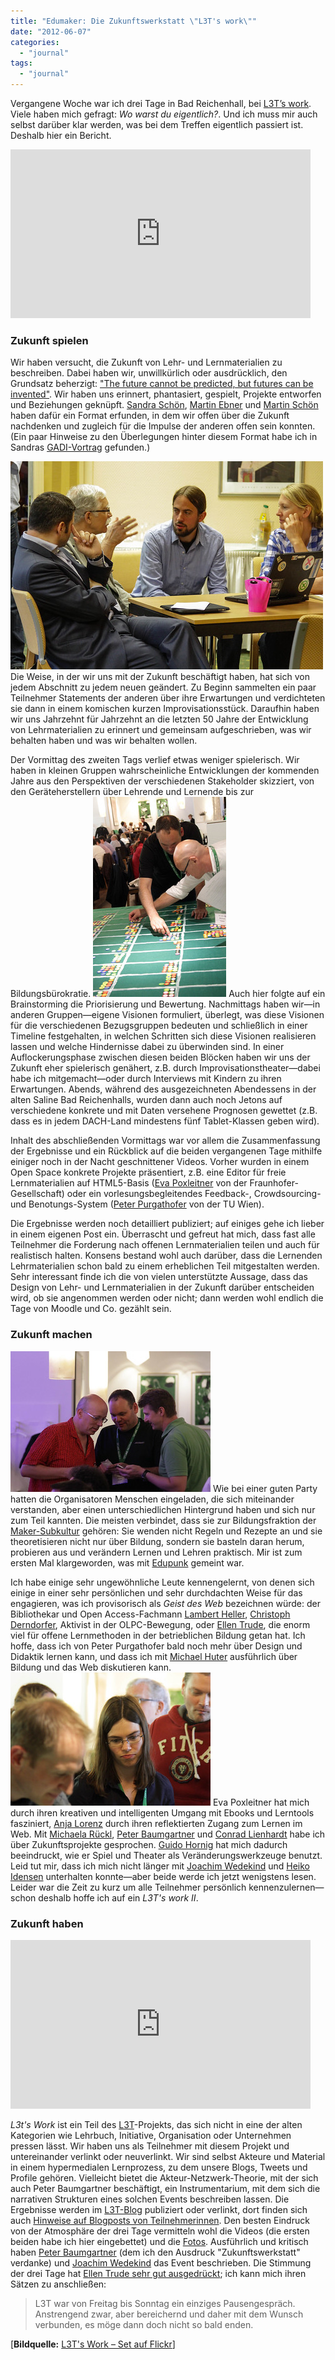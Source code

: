 ```yaml
---
title: "Edumaker: Die Zukunftswerkstatt \"L3T's work\""
date: "2012-06-07"
categories: 
  - "journal"
tags: 
  - "journal"
---
```


Vergangene Woche war ich drei Tage in Bad Reichenhall, bei [L3T’s work](http://l3t.eu/zukunft/?page_id=6 "L3T’s work | Zukunft von Lern- und Lehrmaterialien"). Viele haben mich gefragt: _Wo warst du eigentlich?_. Und ich muss mir auch selbst darüber klar werden, was bei dem Treffen eigentlich passiert ist. Deshalb hier ein Bericht.

<iframe src="http://www.youtube.com/embed/awledeigcxo" allowfullscreen height="270" frameborder="0" width="480"></iframe>

### Zukunft spielen

Wir haben versucht, die Zukunft von Lehr- und Lernmaterialien zu beschreiben. Dabei haben wir, unwillkürlich oder ausdrücklich, den Grundsatz beherzigt: ["The future cannot be predicted, but futures can be invented"](http://en.wikiquote.org/wiki/Alan_Kay "Alan Kay - Wikiquote"). Wir haben uns erinnert, phantasiert, gespielt, Projekte entworfen und Beziehungen geknüpft. [Sandra Schön](http://sansch.wordpress.com/ "Sandra Schön (aka Sandra Schaffert)"), [Martin Ebner](http://www.martinebner.at/ "www.martinebner.at") und [Martin Schön](https://twitter.com/#!/thinktank "Martin Schön, BIMS (thinktank) on Twitter") haben dafür ein Format erfunden, in dem wir offen über die Zukunft nachdenken und zugleich für die Impulse der anderen offen sein konnten. (Ein paar Hinweise zu den Überlegungen hinter diesem Format habe ich in Sandras [GADI-Vortrag](http://l3t.eu/zukunft/?p=539 "Einladung: Vortrag zur Zukunftsforschung (Schwerpunkt Technologien in der Lehre – Livestream) | Zukunft von Lern- und Lehrmaterialien") gefunden.)

[![IMG_6772.jpg](images/7329509900_fc76c41e42.jpg)](http://www.flickr.com/photos/79948824@N07/7329509900/ "IMG_6772.jpg di jenny*frey, su Flickr") Die Weise, in der wir uns mit der Zukunft beschäftigt haben, hat sich von jedem Abschnitt zu jedem neuen geändert. Zu Beginn sammelten ein paar Teilnehmer Statements der anderen über ihre Erwartungen und verdichteten sie dann in einem komischen kurzen Improvisationsstück. Daraufhin haben wir uns Jahrzehnt für Jahrzehnt an die letzten 50 Jahre der Entwicklung von Lehrmaterialien zu erinnert und gemeinsam aufgeschrieben, was wir behalten haben und was wir behalten wollen.

Der Vormittag des zweiten Tags verlief etwas weniger spielerisch. Wir haben in kleinen Gruppen wahrscheinliche Entwicklungen der kommenden Jahre aus den Perspektiven der verschiedenen Stakeholder skizziert, von den Geräteherstellern über Lehrende und Lernende bis zur Bildungsbürokratie. [![IMG_6713.jpg](images/7329474146_8d130ece59_n.jpg)](http://www.flickr.com/photos/79948824@N07/7329474146/ "IMG_6713.jpg di jenny*frey, su Flickr") Auch hier folgte auf ein Brainstorming die Priorisierung und Bewertung. Nachmittags haben wir—in anderen Gruppen—eigene Visionen formuliert, überlegt, was diese Visionen für die verschiedenen Bezugsgruppen bedeuten und schließlich in einer Timeline festgehalten, in welchen Schritten sich diese Visionen realisieren lassen und welche Hindernisse dabei zu überwinden sind. In einer Auflockerungsphase zwischen diesen beiden Blöcken haben wir uns der Zukunft eher spielerisch genähert, z.B. durch Improvisationstheater—dabei habe ich mitgemacht—oder durch Interviews mit Kindern zu ihren Erwartungen. Abends, während des ausgezeichneten Abendessens in der alten Saline Bad Reichenhalls, wurden dann auch noch Jetons auf verschiedene konkrete und mit Daten versehene Prognosen gewettet (z.B. dass es in jedem DACH-Land mindestens fünf Tablet-Klassen geben wird).

Inhalt des abschließenden Vormittags war vor allem die Zusammenfassung der Ergebnisse und ein Rückblick auf die beiden vergangenen Tage mithilfe einiger noch in der Nacht geschnittener Videos. Vorher wurden in einem Open Space konkrete Projekte präsentiert, z.B. eine Editor für freie Lernmaterialien auf HTML5-Basis ([Eva Poxleitner](http://www.academy.fraunhofer.de/de/kontakt/Eva_Poxleitner.html "Eva Poxleitner - Fraunhofer Academy") von der Fraunhofer-Gesellschaft) oder ein vorlesungsbegleitendes Feedback-, Crowdsourcing- und Benotungs-System ([Peter Purgathofer](https://twitter.com/#!/peterpur "peter purgathofer (peterpur) on Twitter") von der TU Wien).

Die Ergebnisse werden noch detailliert publiziert; auf einiges gehe ich lieber in einem eigenen Post ein. Überrascht und gefreut hat mich, dass fast alle Teilnehmer die Forderung nach offenen Lernmaterialien teilen und auch für realistisch halten. Konsens bestand wohl auch darüber, dass die Lernenden Lehrmaterialien schon bald zu einem erheblichen Teil mitgestalten werden. Sehr interessant finde ich die von vielen unterstützte Aussage, dass das Design von Lehr- und Lernmaterialien in der Zukunft darüber entscheiden wird, ob sie angenommen werden oder nicht; dann werden wohl endlich die Tage von Moodle und Co. gezählt sein.

### Zukunft machen

[![IMG_6705.jpg](images/7329462536_7080ce179f_n.jpg)](http://www.flickr.com/photos/79948824@N07/7329462536/ "IMG_6705.jpg di jenny*frey, su Flickr") Wie bei einer guten Party hatten die Organisatoren Menschen eingeladen, die sich miteinander verstanden, aber einen unterschiedlichen Hintergrund haben und sich nur zum Teil kannten. Die meisten verbindet, dass sie zur Bildungsfraktion der [Maker-Subkultur](http://en.wikipedia.org/wiki/Maker_subculture "Maker subculture - Wikipedia, the free encyclopedia") gehören: Sie wenden nicht Regeln und Rezepte an und sie theoretisieren nicht nur über Bildung, sondern sie basteln daran herum, probieren aus und verändern Lernen und Lehren praktisch. Mir ist zum ersten Mal klargeworden, was mit [Edupunk](http://en.wikipedia.org/wiki/Edupunk "Edupunk - Wikipedia, the free encyclopedia") gemeint war.

Ich habe einige sehr ungewöhnliche Leute kennengelernt, von denen sich einige in einer sehr persönlichen und sehr durchdachten Weise für das engagieren, was ich provisorisch als _Geist des Web_ bezeichnen würde: der Bibliothekar und Open Access-Fachmann [Lambert Heller](http://biblionik.de/about-me/ "About me"), [Christoph Derndorfer](http://christoph-d.blogspot.co.at/ "ChristophD's Random Musings"), Aktivist in der OLPC-Bewegung, oder [Ellen Trude](http://trainingkonzepte.blogspot.co.at/ "Open Thinking"), die enorm viel für offene Lernmethoden in der betrieblichen Bildung getan hat. Ich hoffe, dass ich von Peter Purgathofer bald noch mehr über Design und Didaktik lernen kann, und dass ich mit [Michael Huter](http://www.huterundroth.at/huterundroth/ueber-uns/michael-huter.html "HUTER & ROTH: Michael Huter") ausführlich über Bildung und das Web diskutieren kann. [![IMG_6687.jpg](images/7329441738_da8ef0dcde_n.jpg)](http://www.flickr.com/photos/79948824@N07/7329441738/ "IMG_6687.jpg di jenny*frey, su Flickr") Eva Poxleitner hat mich durch ihren kreativen und intelligenten Umgang mit Ebooks und Lerntools fasziniert, [Anja Lorenz](https://plus.google.com/101889696578499789127/posts "Anja Lorenz - Google+") durch ihren reflektierten Zugang zum Lernen im Web. Mit [Michaela Rückl](http://www.uni-salzburg.at/portal/page?_pageid=425,407511&_dad=portal&_schema=PORTAL "Rückl - Universität Salzburg"), [Peter Baumgartner](http://www.peter.baumgartner.name/ "Nachrichten — Gedankensplitter") und [Conrad Lienhardt](https://plus.google.com/u/0/105719229210982380479/posts "Conrad Lienhardt - About - Google+") habe ich über Zukunftsprojekte gesprochen. [Guido Hornig](http://guido-hornig.de/ "Guido Hornig") hat mich dadurch beeindruckt, wie er Spiel und Theater als Veränderungswerkzeuge benutzt. Leid tut mir, dass ich mich nicht länger mit [Joachim Wedekind](http://joachim-wedekind.de/ "Joachim Wedekinds Website - Startseite") und [Heiko Idensen](https://plus.google.com/109328617248263692343/about "Heiko Idensen - About - Google+") unterhalten konnte—aber beide werde ich jetzt wenigstens lesen. Leider war die Zeit zu kurz um alle Teilnehmer persönlich kennenzulernen—schon deshalb hoffe ich auf ein _L3T's work II_.

### Zukunft haben

<iframe src="http://www.youtube.com/embed/TK4W5d9qtbE" allowfullscreen height="270" frameborder="0" width="480"></iframe>

_L3t's Work_ ist ein Teil des [L3T](http://l3t.eu/homepage/ "Übersicht - L3T")\-Projekts, das sich nicht in eine der alten Kategorien wie Lehrbuch, Initiative, Organisation oder Unternehmen pressen lässt. Wir haben uns als Teilnehmer mit diesem Projekt und untereinander verlinkt oder neuverlinkt. Wir sind selbst Akteure und Material in einem hypermedialen Lernprozess, zu dem unsere Blogs, Tweets und Profile gehören. Vielleicht bietet die Akteur-Netzwerk-Theorie, mit der sich auch Peter Baumgartner beschäftigt, ein Instrumentarium, mit dem sich die narrativen Strukturen eines solchen Events beschreiben lassen. Die Ergebnisse werden im [L3T-Blog](http://l3t.eu/zukunft/ "Zukunft von Lern- und Lehrmaterialien | Veranstaltungen, Beiträge und Publikationen") publiziert oder verlinkt, dort finden sich auch [Hinweise auf Blogposts von Teilnehmerinnen](http://l3t.eu/zukunft/?p=535 "Teilnehmerstimmen über L3T’s WORK | Zukunft von Lern- und Lehrmaterialien"). Den besten Eindruck von der Atmosphäre der drei Tage vermitteln wohl die Videos (die ersten beiden habe ich hier eingebettet) und die [Fotos](http://www.flickr.com/photos/79948824@N07/sets/72157630031844136/ "L3T's Work – un set su Flickr"). Ausführlich und kritisch haben [Peter Baumgartner](http://www.peter.baumgartner.name/Members/baumgartner/news/l3t-expertinnen-zur-zukunft-der-bildungsmedien "L3T-ExpertInnen zur Zukunft von Bildungsmedien — Gedankensplitter") (dem ich den Ausdruck "Zukunftswerkstatt" verdanke) und [Joachim Wedekind](http://konzeptblog.joachim-wedekind.de/?p=652 "konzeptblog » L3T’s WORK - Visionen zur Zukunft von Lern- und Lehrmaterialien") das Event beschrieben. Die Stimmung der drei Tage hat [Ellen Trude sehr gut ausgedrückt](http://trainingkonzepte.blogspot.co.at/2012/06/l3t-s-work-meine-inspiration.html "Open Thinking: #L3T 's Work - Meine Inspiration"); ich kann mich ihren Sätzen zu anschließen:

> L3T war von Freitag bis Sonntag ein einziges Pausengespräch. Anstrengend zwar, aber bereichernd und daher mit dem Wunsch verbunden, es möge dann doch nicht so bald enden.

\[**Bildquelle:** [L3T's Work – Set auf Flickr](http://www.flickr.com/photos/79948824@N07/sets/72157630031844136/)\]
